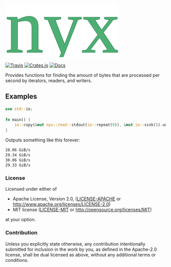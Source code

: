 ![nyx](nyx.svg)

[![Travis](https://travis-ci.org/evenorog/nyx.svg?branch=master)](https://travis-ci.org/evenorog/nyx)
[![Crates.io](https://img.shields.io/crates/v/nyx.svg)](https://crates.io/crates/nyx)
[![Docs](https://docs.rs/nyx/badge.svg)](https://docs.rs/nyx)

Provides functions for finding the amount of bytes that are processed per second
by iterators, readers, and writers.

## Examples

```rust
use std::io;

fn main() {
    io::copy(&mut nyx::read::stdout(io::repeat(0)), &mut io::sink()).unwrap();
}
```

Outputs something like this forever:

```
28.06 GiB/s
29.34 GiB/s
30.06 GiB/s
29.33 GiB/s
```

### License

Licensed under either of

 * Apache License, Version 2.0, ([LICENSE-APACHE](LICENSE-APACHE) or http://www.apache.org/licenses/LICENSE-2.0)
 * MIT license ([LICENSE-MIT](LICENSE-MIT) or http://opensource.org/licenses/MIT)

at your option.

### Contribution

Unless you explicitly state otherwise, any contribution intentionally submitted
for inclusion in the work by you, as defined in the Apache-2.0 license, shall be dual licensed as above, without any
additional terms or conditions.

